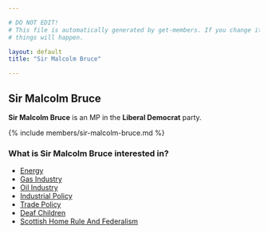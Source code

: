 ```yaml
---

# DO NOT EDIT!
# This file is automatically generated by get-members. If you change it, bad
# things will happen.

layout: default
title: "Sir Malcolm Bruce"

---
```


## Sir Malcolm Bruce

**Sir Malcolm Bruce** is an MP in the **Liberal Democrat** party.

{% include members/sir-malcolm-bruce.md %}

### What is Sir Malcolm Bruce interested in?


* [Energy](/interests/energy.html)
* [Gas Industry](/interests/gas-industry.html)
* [Oil Industry](/interests/oil-industry.html)
* [Industrial Policy](/interests/industrial-policy.html)
* [Trade Policy](/interests/trade-policy.html)
* [Deaf Children](/interests/deaf-children.html)
* [Scottish Home Rule And Federalism](/interests/scottish-home-rule-and-federalism.html)
